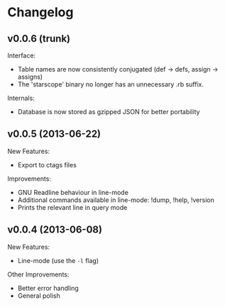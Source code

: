 Changelog
=========

v0.0.6 (trunk)
-------------------

Interface:
 * Table names are now consistently conjugated (def -> defs, assign -> assigns)
 * The 'starscope' binary no longer has an unnecessary .rb suffix.

Internals:
 * Database is now stored as gzipped JSON for better portability

v0.0.5 (2013-06-22)
-------------------

New Features:
 * Export to ctags files

Improvements:
 * GNU Readline behaviour in line-mode
 * Additional commands available in line-mode: !dump, !help, !version
 * Prints the relevant line in query mode

v0.0.4 (2013-06-08)
-------------------

New Features:
 * Line-mode (use the `-l` flag)

Other Improvements:
 * Better error handling
 * General polish
